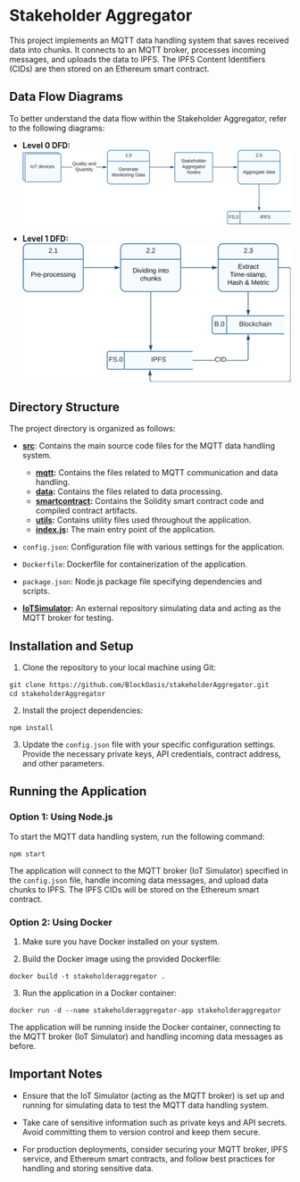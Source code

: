 # Stakeholder Aggregator

This project implements an MQTT data handling system that saves received data into chunks. It connects to an MQTT broker, processes incoming messages, and uploads the data to IPFS. The IPFS Content Identifiers (CIDs) are then stored on an Ethereum smart contract.

## Data Flow Diagrams
To better understand the data flow within the Stakeholder Aggregator, refer to the following diagrams:

- **Level 0 DFD:** ![Stakeholder Aggregator Level 0 DFD](https://github.com/BlockOasis/dataFlowDiagrams/blob/main/stakeholder-aggregator-level-0.svg)
  
- **Level 1 DFD:** ![Stakeholder Aggregator Level 1 DFD](https://github.com/BlockOasis/dataFlowDiagrams/blob/main/stakeholder-aggregator-level-1.svg)

## Directory Structure

The project directory is organized as follows:

- **[src](src/README.md)**: Contains the main source code files for the MQTT data handling system.
  - **[mqtt](src/utils/README.md):** Contains the files related to MQTT communication and data handling.
  - **[data](src/data/README.md):** Contains the files related to data processing.
  - **[smartcontract](src/smartcontract/README.md):** Contains the Solidity smart contract code and compiled contract artifacts.
  - **[utils](src/utils/README.md):** Contains utility files used throughout the application.
  - **[index.js](src/README.md):** The main entry point of the application.
  
- `config.json`: Configuration file with various settings for the application.
- `Dockerfile`: Dockerfile for containerization of the application.
- `package.json`: Node.js package file specifying dependencies and scripts.
- **[IoTSimulator](https://github.com/BlockOasis/IoTSimulator):** An external repository simulating data and acting as the MQTT broker for testing.


## Installation and Setup

1. Clone the repository to your local machine using Git:

```shell
git clone https://github.com/BlockOasis/stakeholderAggregator.git
cd stakeholderAggregator
```

2. Install the project dependencies:

```shell
npm install
```

3. Update the `config.json` file with your specific configuration settings. Provide the necessary private keys, API credentials, contract address, and other parameters.

## Running the Application

### Option 1: Using Node.js

To start the MQTT data handling system, run the following command:

```shell
npm start
```


The application will connect to the MQTT broker (IoT Simulator) specified in the `config.json` file, handle incoming data messages, and upload data chunks to IPFS. The IPFS CIDs will be stored on the Ethereum smart contract.

### Option 2: Using Docker

1. Make sure you have Docker installed on your system.

2. Build the Docker image using the provided Dockerfile:

```shell
docker build -t stakeholderaggregator .
```

3. Run the application in a Docker container:

```shell
docker run -d --name stakeholderaggregator-app stakeholderaggregator
```


The application will be running inside the Docker container, connecting to the MQTT broker (IoT Simulator) and handling incoming data messages as before.

## Important Notes

- Ensure that the IoT Simulator (acting as the MQTT broker) is set up and running for simulating data to test the MQTT data handling system.

- Take care of sensitive information such as private keys and API secrets. Avoid committing them to version control and keep them secure.

- For production deployments, consider securing your MQTT broker, IPFS service, and Ethereum smart contracts, and follow best practices for handling and storing sensitive data.
